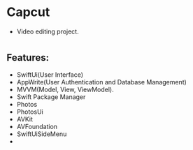 # Capcut

- Video editing project.
#

## Features: 

- SwiftUi(User Interface)
- AppWrite(User Authentication and Database Management)
- MVVM(Model, View, ViewModel).
- Swift Package Manager
- Photos
- PhotosUi
- AVKit
- AVFoundation
- SwiftUiSideMenu
- 

#